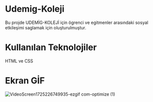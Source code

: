 # Udemig-Koleji

Bu projde UDEMİG-KOLEJİ için ögrenci ve egitmenler arasındaki sosyal etkileşimi saglamak için oluşturulmuştur.

# Kullanılan Teknolojiler

HTML ve CSS

# Ekran GİF

![VideoScreen1725226749935-ezgif com-optimize (1)](https://github.com/user-attachments/assets/fa773351-ad4c-443b-a5af-893796866ed7)
